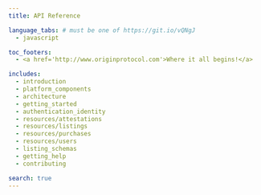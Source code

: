 ```yaml
---
title: API Reference

language_tabs: # must be one of https://git.io/vQNgJ
  - javascript

toc_footers:
  - <a href='http://www.originprotocol.com'>Where it all begins!</a>

includes:
  - introduction
  - platform_components
  - architecture
  - getting_started
  - authentication_identity
  - resources/attestations
  - resources/listings
  - resources/purchases
  - resources/users
  - listing_schemas
  - getting_help
  - contributing

search: true
---
```


